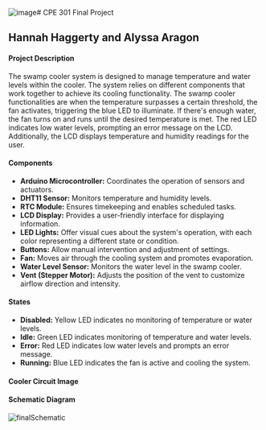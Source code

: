 ![image](https://github.com/HannahHaggerty/final/assets/113158997/c832708a-c426-4a2d-a229-dd904f0dc746)# CPE 301 Final Project
## Hannah Haggerty and Alyssa Aragon

#### Project Description
The swamp cooler system is designed to manage temperature and water levels within the cooler. The system relies on different components that work together to achieve its cooling functionality. The swamp cooler functionalities are when the temperature surpasses a certain threshold, the fan activates, triggering the blue LED to illuminate. If there's enough water, the fan turns on and runs until the desired temperature is met. The red LED indicates low water levels, prompting an error message on the LCD. Additionally, the LCD displays temperature and humidity readings for the user.

#### Components
- **Arduino Microcontroller:** Coordinates the operation of sensors and actuators.
- **DHT11 Sensor:** Monitors temperature and humidity levels.
- **RTC Module:** Ensures timekeeping and enables scheduled tasks.
- **LCD Display:** Provides a user-friendly interface for displaying information.
- **LED Lights:** Offer visual cues about the system's operation, with each color representing a different state or condition.
- **Buttons:** Allow manual intervention and adjustment of settings.
- **Fan:** Moves air through the cooling system and promotes evaporation.
- **Water Level Sensor:** Monitors the water level in the swamp cooler.
- **Vent (Stepper Motor):** Adjusts the position of the vent to customize airflow direction and intensity.

#### States
- **Disabled:** Yellow LED indicates no monitoring of temperature or water levels.
- **Idle:** Green LED indicates monitoring of temperature and water levels.
- **Error:** Red LED indicates low water levels and prompts an error message.
- **Running:** Blue LED indicates the fan is active and cooling the system.
  
#### Cooler Circuit Image

#### Schematic Diagram
![finalSchematic](https://github.com/HannahHaggerty/final/assets/113158997/b288a565-bb4e-4dae-b789-4a9a768fa23a)

